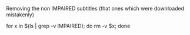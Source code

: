 Removing the non IMPAIRED subtitles (that ones which were downloaded mistakenly)

for x in $(ls | grep -v IMPAIRED); do rm -v $x; done
